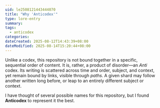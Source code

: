 ```yaml
---
uid: le2508121443444070
title: "Why 'Anticodex'"
type: lore-entry
summary: 
tags:
  - anticodex
categories: 
dateCreated: 2025-08-12T14:43:39+08:00
dateModified: 2025-08-14T15:20:44+08:00
---
```

Unlike a codex, this repository is not bound together in a specific, sequential order of content. It is, rather, a product of disorder—an *Anti* codex. Its writing is scattered across time and order, subject, and context, yet remain bound by links, visible through *paths*. A given shard may follow another written long before, or leap to an entirely different subject or context. 

I have thought of several possible names for this repository, but I found **Anticodex** to represent it the best.